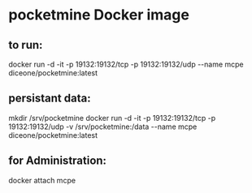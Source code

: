 # pocketmine Docker image

## to run:
docker run -d -it -p 19132:19132/tcp -p 19132:19132/udp --name mcpe diceone/pocketmine:latest

## persistant data:
mkdir /srv/pocketmine
docker run -d -it -p 19132:19132/tcp -p 19132:19132/udp  -v /srv/pocketmine:/data --name mcpe diceone/pocketmine:latest

## for Administration:
docker attach mcpe
